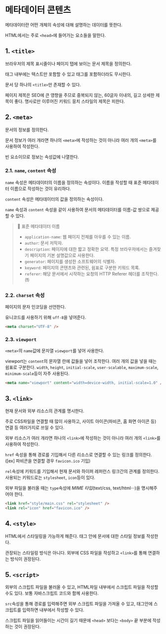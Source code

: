 # 메타데이터 콘텐츠

메타데이터란 어떤 개체의 속성에 대해 설명하는 데이터를 뜻한다.

HTML에서는 주로 `<head>`에 들어가는 요소들을 말한다.

## 1. `<title>`

브라우저의 제목 표시줄이나 페이지 탭에 보이는 문서 제목을 정의한다.

태그 내부에는 텍스트만 포함할 수 있고 태그를 포함하더라도 무시한다.

문서 당 하나의 `<title>`만 존재할 수 있다.

페이지 제목은 SEO에 큰 영향을 주므로 중복되지 않는, 60글자 이내의, 길고 상세한 제목이 좋다. 명사로만 이루어진 키워드 뭉치 스타일의 제목은 피한다.

## 2. `<meta>`

문서의 정보를 정의한다.

문서 정보가 여러 개라면 하나의 `<meta>`에 작성하는 것이 아니라 여러 개의 `<meta>`를 사용하여 작성한다.

빈 요소이므로 정보는 속성값에 나열한다.

### 2.1. `name`, `content` 속성

`name` 속성은 메타데이터의 이름을 정의하는 속성이다. 이름을 작성할 때 표준 메타데이터 이름으로 작성하는 것이 유리하다.

`content` 속성은 메타데이터의 값을 정의하는 속성이다.

`name` 속성과 `content` 속성을 같이 사용하여 문서의 메타데이터를 이름-값 쌍으로 제공할 수 있다.

> 📌 표준 메타데이터 이름
>
> - `application-name`: 웹 페이지 전체를 아우를 수 있는 이름.
> - `author`: 문서 저작자.
> - `description`: 페이지에 대한 짧고 정확한 요약. 특정 브라우저에서는 즐겨찾기 페이지의 기본 설명값으로 사용한다.
> - `generator`: 페이지를 생성한 소프트웨어의 식별자.
> - `keyword`: 페이지의 콘텐츠와 관련된, 쉼표로 구분한 키워드 목록.
> - `referer`: 해당 문서에서 시작하는 요청의 HTTP Referer 헤더를 조작한다.(❗)

### 2.2. `charset` 속성

페이지의 문자 인코딩을 선언한다.

유니코드를 사용하기 위해 `uff-8`을 넣어준다.

```html
<meta charset="UTF-8" />
```

### 2.3. `viewport`

`<meta>`의 `name`값에 문자열 `viewport`를 넣어 사용한다.

viewport는 `content`의 문자열 란에 값들을 넣어 조작한다. 여러 개의 값을 넣을 때는 쉼표로 구분한다. `width`, `height`, `initial-scale`, `user-scalable`, `maximum-scale`, `minimum-scale`등이 자주 사용된다.

```html
<meta name="viewport" content="width=device-width, initial-scale=1.0" />
```

## 3. `<link>`

현재 문서와 외부 리소스의 관계를 명시한다.

주로 CSS파일을 연결할 때 많이 사용하고, 사이트 아이콘(파비콘, 홈 화면 아이콘 등) 연결 등 여러가지로 쓰일 수 있다.

외부 리소스가 여러 개라면 하나의 `<link>`에 작성하는 것이 아니라 여러 개의 `<link>`를 사용하여 작성한다.

`href` 속성을 통해 경로를 기입해서 다른 리소스로 연결할 수 있는 링크를 정의한다. ([ex] 파비콘을 연결할 경우 `favicon.ico` 기입)

`rel`속성에 키워드를 기입해서 현재 문서와 하이퍼 레퍼런스 링크간의 관계를 정의한다. 사용되는 키워드로는 `stylesheet`, `icon`등이 있다.

외부 파일을 불러올 때는 `type`속성에 _MIME 타입_(text/css, text/html···)을 명시해주어야 한다.

```html
<link href="style/main.css" rel="stylesheet" />
<link rel="icon" href="favicon.ico" />
```

## 4. `<style>`

HTML에서 스타일링을 가능하게 해준다. 태그 안에 문서에 대한 스타일 정보를 작성한다.

관장되는 스타일링 방식은 아니다. 외부에 CSS 파일을 작성하고 `<link>`를 통해 연결하는 방식이 권장된다.

## 5. `<script>`

외부의 스크립트 파일을 불러올 수 있고, HTML파일 내부에서 스크립트 파일을 작성할 수도 있다. 보통 자바스크립트 코드와 함께 사용한다.

`src`속성을 통해 경로를 입력해주면 외부 스크립트 파일을 가져올 수 있고, 태그안에 스크립트를 입력하면 내부에서 작성할 수 있다.

스크립트 파일을 읽어들이는 시간이 길기 때문에 `<head>` 보다는 `<body>` 끝 부분에 작성하는 것이 권장된다.
